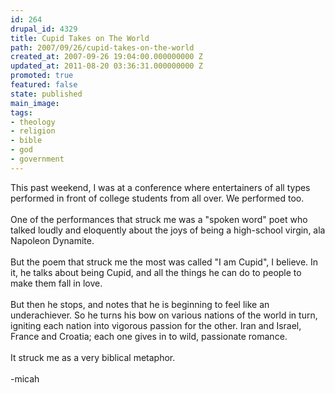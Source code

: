 ```yaml
---
id: 264
drupal_id: 4329
title: Cupid Takes on The World
path: 2007/09/26/cupid-takes-on-the-world
created_at: 2007-09-26 19:04:00.000000000 Z
updated_at: 2011-08-20 03:36:31.000000000 Z
promoted: true
featured: false
state: published
main_image: 
tags:
- theology
- religion
- bible
- god
- government
---
```

This past weekend, I was at a conference where entertainers of all types performed in front of college students from all over. We performed too.<br /><br />One of the performances that struck me was a "spoken word" poet who talked loudly and eloquently about the joys of being a high-school virgin, ala Napoleon Dynamite.<br /><br />But the poem that struck me the most was called "I am Cupid", I believe. In it, he talks about being Cupid, and all the things he can do to people to make them fall in love.<br /><br />But then he stops, and notes that he is beginning to feel like an underachiever. So he turns his bow on various nations of the world in turn, igniting each nation into vigorous passion for the other. Iran and Israel, France and Croatia; each one gives in to wild, passionate romance.<br /><br />It struck me as a very biblical metaphor.<br /><br />-micah
